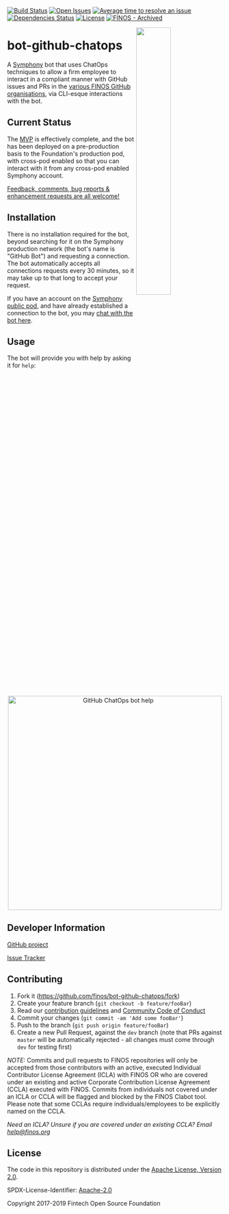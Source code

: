 [![Build Status](https://travis-ci.org/finos/bot-github-chatops.svg?branch=master)](https://travis-ci.org/finos-/bot-github-chatops)
[![Open Issues](https://img.shields.io/github/issues/finos/bot-github-chatops.svg)](https://github.com/finos/bot-github-chatops/issues)
[![Average time to resolve an issue](http://isitmaintained.com/badge/resolution/finos/bot-github-chatops.svg)](http://isitmaintained.com/project/finos/bot-github-chatops "Average time to resolve an issue")
[![Dependencies Status](https://versions.deps.co/finos/bot-github-chatops/status.svg)](https://versions.deps.co/finos/bot-github-chatops)
[![License](https://img.shields.io/github/license/finos/bot-github-chatops.svg)](https://github.com/finos/bot-github-chatops/blob/master/LICENSE)
[![FINOS - Archived](https://cdn.jsdelivr.net/gh/finos/contrib-toolbox@master/images/badge-archived.svg)](https://finosfoundation.atlassian.net/wiki/display/FINOS/Archived)

<img align="right" width="40%" src="https://www.finos.org/hubfs/FINOS/finos-logo/FINOS_Icon_Wordmark_Name_RGB_horizontal.png">

# bot-github-chatops

A [Symphony](http://www.symphony.com/) bot that uses ChatOps techniques to allow a firm employee to interact in a
compliant manner with GitHub issues and PRs in the [various FINOS GitHub organisations](https://finos.github.io/), via
CLI-esque interactions with the bot.

## Current Status

The [MVP](https://github.com/finos/bot-github-chatops/projects/1) is effectively complete, and the bot has been
deployed on a pre-production basis to the Foundation's production pod, with cross-pod enabled so that you can interact
with it from any cross-pod enabled Symphony account.

[Feedback, comments, bug reports & enhancement requests are all welcome!](https://github.com/finos/bot-github-chatops/issues)

## Installation

There is no installation required for the bot, beyond searching for it on the Symphony production network (the bot's
name is "GitHub Bot") and requesting a connection.  The bot automatically accepts all connections requests every 30
minutes, so it may take up to that long to accept your request.

If you have an account on the [Symphony public pod](https://my.symphony.com/), and have already established a connection
to the bot, you may [chat with the bot here](https://my.symphony.com/?embed/&module=im&userIds=73942156967980).

## Usage

The bot will provide you with help by asking it for `help`:

<p align="center">
  <img width="500px" alt="GitHub ChatOps bot help" src="https://raw.githubusercontent.com/finos/bot-github-chatops/master/bot-github-chatops-example.png"/>
</p>

## Developer Information

[GitHub project](https://github.com/finos/bot-github-chatops)

[Issue Tracker](https://github.com/finos/bot-github-chatops/issues)

## Contributing

1. Fork it (<https://github.com/finos/bot-github-chatops/fork>)
2. Create your feature branch (`git checkout -b feature/fooBar`)
3. Read our [contribution guidelines](.github/CONTRIBUTING.md) and [Community Code of Conduct](https://www.finos.org/code-of-conduct)
4. Commit your changes (`git commit -am 'Add some fooBar'`)
5. Push to the branch (`git push origin feature/fooBar`)
6. Create a new Pull Request, against the `dev` branch (note that PRs against `master` will be automatically rejected - all changes must come through `dev` for testing first)

_NOTE:_ Commits and pull requests to FINOS repositories will only be accepted from those contributors with an active, executed Individual Contributor License Agreement (ICLA) with FINOS OR who are covered under an existing and active Corporate Contribution License Agreement (CCLA) executed with FINOS. Commits from individuals not covered under an ICLA or CCLA will be flagged and blocked by the FINOS Clabot tool. Please note that some CCLAs require individuals/employees to be explicitly named on the CCLA.

*Need an ICLA? Unsure if you are covered under an existing CCLA? Email [help@finos.org](mailto:help@finos.org)*

## License

The code in this repository is distributed under the [Apache License, Version 2.0](http://www.apache.org/licenses/LICENSE-2.0).

SPDX-License-Identifier: [Apache-2.0](https://spdx.org/licenses/Apache-2.0)

Copyright 2017-2019 Fintech Open Source Foundation
